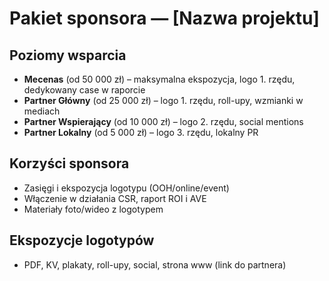 # Pakiet sponsora — [Nazwa projektu]

## Poziomy wsparcia
- **Mecenas** (od 50 000 zł) – maksymalna ekspozycja, logo 1. rzędu, dedykowany case w raporcie
- **Partner Główny** (od 25 000 zł) – logo 1. rzędu, roll-upy, wzmianki w mediach
- **Partner Wspierający** (od 10 000 zł) – logo 2. rzędu, social mentions
- **Partner Lokalny** (od 5 000 zł) – logo 3. rzędu, lokalny PR

## Korzyści sponsora
- Zasięgi i ekspozycja logotypu (OOH/online/event)
- Włączenie w działania CSR, raport ROI i AVE
- Materiały foto/wideo z logotypem

## Ekspozycje logotypów
- PDF, KV, plakaty, roll-upy, social, strona www (link do partnera)

